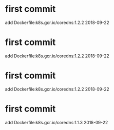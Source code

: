 # first commit
add Dockerfile:k8s.gcr.io/coredns:1.2.2 2018-09-22
# first commit
add Dockerfile:k8s.gcr.io/coredns:1.2.2 2018-09-22
# first commit
add Dockerfile:k8s.gcr.io/coredns:1.2.2 2018-09-22
# first commit
add Dockerfile:k8s.gcr.io/coredns:1.1.3 2018-09-22
